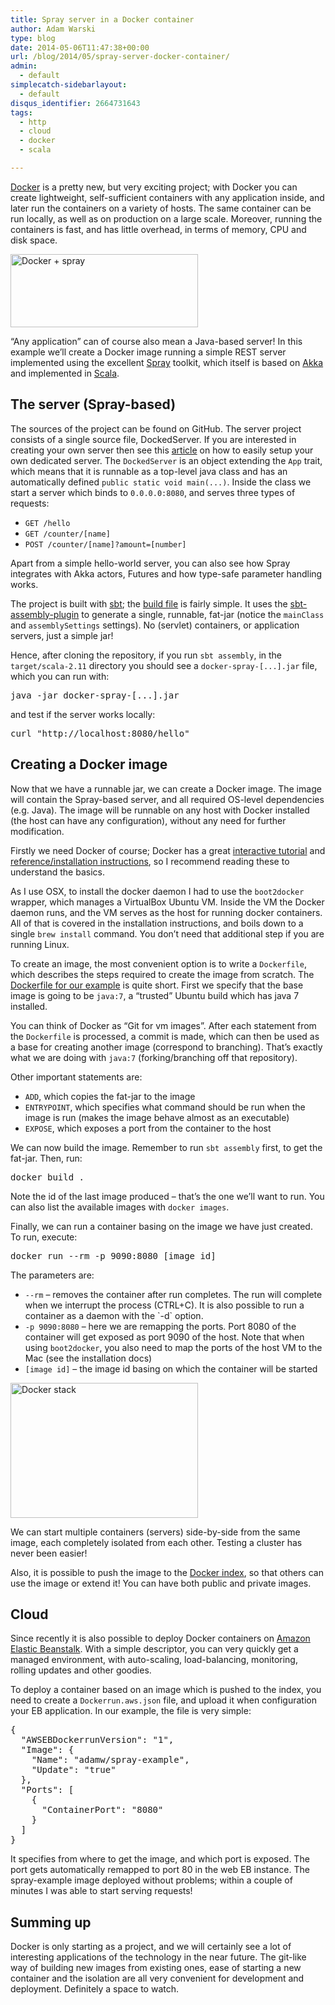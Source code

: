 ```yaml
---
title: Spray server in a Docker container
author: Adam Warski
type: blog
date: 2014-05-06T11:47:38+00:00
url: /blog/2014/05/spray-server-docker-container/
admin:
  - default
simplecatch-sidebarlayout:
  - default
disqus_identifier: 2664731643
tags:
  - http
  - cloud
  - docker
  - scala

---
```

[Docker][1] is a pretty new, but very exciting project; with Docker you can create lightweight, self-sufficient containers with any application inside, and later run the containers on a variety of hosts. The same container can be run locally, as well as on production on a large scale. Moreover, running the containers is fast, and has little overhead, in terms of memory, CPU and disk space.

<a href="http://www.warski.org/blog/2014/05/spray-server-docker-container/docker-spray-3/" rel="attachment wp-att-1269"><img loading="lazy" decoding="async" src="http://www.warski.org/blog/wp-content/uploads/2014/05/Docker-+-spray1-300x117.jpg" alt="Docker + spray" width="300" height="117" class="aligncenter size-medium wp-image-1269" srcset="https://www.warski.org/blog/wp-content/uploads/2014/05/Docker-+-spray1-300x117.jpg 300w, https://www.warski.org/blog/wp-content/uploads/2014/05/Docker-+-spray1-255x99.jpg 255w, https://www.warski.org/blog/wp-content/uploads/2014/05/Docker-+-spray1-210x82.jpg 210w, https://www.warski.org/blog/wp-content/uploads/2014/05/Docker-+-spray1.jpg 814w" sizes="(max-width: 300px) 100vw, 300px" /></a>

&#8220;Any application&#8221; can of course also mean a Java-based server! In this example we’ll create a Docker image running a simple REST server implemented using the excellent [Spray][2] toolkit, which itself is based on [Akka][3] and implemented in [Scala][4].

## The server (Spray-based)

The sources of the project can be found on GitHub. The server project consists of a single source file, DockedServer. If you are interested in creating your own server then see this [article][5] on how to easily setup your own dedicated server. The `DockedServer` is an object extending the `App` trait, which means that it is runnable as a top-level java class and has an automatically defined `public static void main(...)`. Inside the class we start a server which binds to `0.0.0.0:8080`, and serves three types of requests:

  * `GET /hello`
  * `GET /counter/[name]`
  * `POST /counter/[name]?amount=[number]`

Apart from a simple hello-world server, you can also see how Spray integrates with Akka actors, Futures and how type-safe parameter handling works.

The project is built with [sbt][6]; the [build file][7] is fairly simple. It uses the [sbt-assembly-plugin][8] to generate a single, runnable, fat-jar (notice the `mainClass` and `assemblySettings` settings). No (servlet) containers, or application servers, just a simple jar!

Hence, after cloning the repository, if you run `sbt assembly`, in the `target/scala-2.11` directory you should see a `docker-spray-[...].jar` file, which you can run with:

<pre>java -jar docker-spray-[...].jar
</pre>

and test if the server works locally:

<pre>curl "http://localhost:8080/hello"
</pre>

## Creating a Docker image

Now that we have a runnable jar, we can create a Docker image. The image will contain the Spray-based server, and all required OS-level dependencies (e.g. Java). The image will be runnable on any host with Docker installed (the host can have any configuration), without any need for further modification.

Firstly we need Docker of course; Docker has a great [interactive tutorial][9] and [reference/installation instructions][10], so I recommend reading these to understand the basics.

As I use OSX, to install the docker daemon I had to use the `boot2docker` wrapper, which manages a VirtualBox Ubuntu VM. Inside the VM the Docker daemon runs, and the VM serves as the host for running docker containers. All of that is covered in the installation instructions, and boils down to a single `brew install` command. You don&#8217;t need that additional step if you are running Linux.

To create an image, the most convenient option is to write a `Dockerfile`, which describes the steps required to create the image from scratch. The [Dockerfile for our example][11] is quite short. First we specify that the base image is going to be `java:7`, a “trusted” Ubuntu build which has java 7 installed.

You can think of Docker as &#8220;Git for vm images&#8221;. After each statement from the `Dockerfile` is processed, a commit is made, which can then be used as a base for creating another image (correspond to branching). That’s exactly what we are doing with `java:7` (forking/branching off that repository).

Other important statements are:

  * `ADD`, which copies the fat-jar to the image
  * `ENTRYPOINT`, which specifies what command should be run when the image is run (makes the image behave almost as an executable)
  * `EXPOSE`, which exposes a port from the container to the host

We can now build the image. Remember to run `sbt assembly` first, to get the fat-jar. Then, run:

<pre>docker build .
</pre>

Note the id of the last image produced &#8211; that’s the one we’ll want to run. You can also list the available images with `docker images`.

Finally, we can run a container basing on the image we have just created. To run, execute:

<pre>docker run --rm -p 9090:8080 [image id]
</pre>

The parameters are:

  * `--rm` &#8211; removes the container after run completes. The run will complete when we interrupt the process (CTRL+C). It is also possible to run a container as a daemon with the \`-d\` option.
  * `-p 9090:8080` &#8211; here we are remapping the ports. Port 8080 of the container will get exposed as port 9090 of the host. Note that when using `boot2docker`, you also need to map the ports of the host VM to the Mac (see the installation docs)
  * `[image id]` &#8211; the image id basing on which the container will be started

<a href="http://www.warski.org/blog/2014/05/spray-server-docker-container/docker-stack-5/" rel="attachment wp-att-1271"><img loading="lazy" decoding="async" src="http://www.warski.org/blog/wp-content/uploads/2014/05/Docker-stack2-300x216.png" alt="Docker stack" width="300" height="216" class="aligncenter size-medium wp-image-1271" srcset="https://www.warski.org/blog/wp-content/uploads/2014/05/Docker-stack2-300x216.png 300w, https://www.warski.org/blog/wp-content/uploads/2014/05/Docker-stack2-255x183.png 255w, https://www.warski.org/blog/wp-content/uploads/2014/05/Docker-stack2-210x151.png 210w, https://www.warski.org/blog/wp-content/uploads/2014/05/Docker-stack2.png 632w" sizes="(max-width: 300px) 100vw, 300px" /></a>

We can start multiple containers (servers) side-by-side from the same image, each completely isolated from each other. Testing a cluster has never been easier!

Also, it is possible to push the image to the [Docker index][12], so that others can use the image or extend it! You can have both public and private images.

## Cloud

Since recently it is also possible to deploy Docker containers on [Amazon Elastic Beanstalk][13]. With a simple descriptor, you can very quickly get a managed environment, with auto-scaling, load-balancing, monitoring, rolling updates and other goodies.

To deploy a container based on an image which is pushed to the index, you need to create a `Dockerrun.aws.json` file, and upload it when configuration your EB application. In our example, the file is very simple:

<pre>{
  "AWSEBDockerrunVersion": "1",
  "Image": {
    "Name": "adamw/spray-example",
    "Update": "true"
  },
  "Ports": [
    {
      "ContainerPort": "8080"
    }
  ]
}
</pre>

It specifies from where to get the image, and which port is exposed. The port gets automatically remapped to port 80 in the web EB instance. The spray-example image deployed without problems; within a couple of minutes I was able to start serving requests!

## Summing up

Docker is only starting as a project, and we will certainly see a lot of interesting applications of the technology in the near future. The git-like way of building new images from existing ones, ease of starting a new container and the isolation are all very convenient for development and deployment. Definitely a space to watch.

 [1]: https://www.docker.io/
 [2]: https://www.spray.io/
 [3]: http://akka.io/
 [4]: http://www.scala-lang.org/
 [5]: https://www.servermania.com/kb/articles/how-to-quickly-setup-your-own-web-server/
 [6]: http://www.scala-sbt.org/
 [7]: https://github.com/adamw/docker-spray-example/blob/master/build.sbt
 [8]: https://github.com/sbt/sbt-assembly
 [9]: https://www.docker.io/gettingstarted/
 [10]: http://docs.docker.io/installation/
 [11]: https://github.com/adamw/docker-spray-example/blob/master/Dockerfile
 [12]: https://index.docker.io/u/adamw/spray-example/
 [13]: https://aws.amazon.com/elasticbeanstalk/

